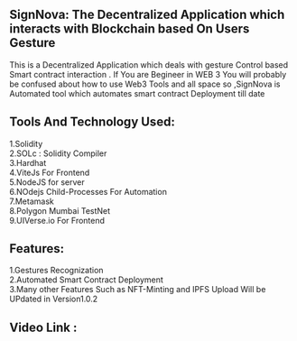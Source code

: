 ## SignNova: The Decentralized Application which interacts with Blockchain based On Users Gesture
This is a Decentralized Application which deals with gesture Control based Smart contract interaction . If You are Begineer in WEB 3 You will probably be confused about how to use Web3 Tools and all space so ,SignNova is Automated tool which automates smart contract Deployment till date 

## Tools And Technology Used:

1.Solidity 
<br />
2.SOLc : Solidity Compiler
<br />
3.Hardhat
<br />
4.ViteJs For Frontend
<br />
5.NodeJS for server
<br />
6.NOdejs Child-Processes For Automation
<br />
7.Metamask 
<br />
8.Polygon Mumbai TestNet 
<br />
9.UIVerse.io For Frontend

## Features:
1.Gestures Recognization 
<br />
2.Automated Smart Contract Deployment 
<br />
3.Many other Features Such as NFT-Minting and IPFS Upload Will be UPdated in Version1.0.2

## Video Link :
